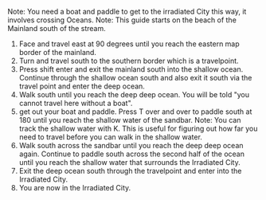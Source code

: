 Note: You need a boat and paddle to get to the irradiated City this way, it involves crossing Oceans.
Note: This guide starts on the beach of the Mainland south of the stream.
1. Face and travel east at 90 degrees until you reach the eastern map border of the mainland.
2. Turn and travel south to the southern border which is a travelpoint.
3. Press shift enter and exit the mainland south into the shallow ocean. Continue through the shallow ocean south and also exit it south via the travel point and enter the deep ocean.
4. Walk south until you reach the deep deep ocean. You will be told "you cannot travel here without a boat".
5. get out your boat and paddle. Press T over and over to paddle south at 180 until you reach the shallow water of the sandbar.
Note: You can track the shallow water with K. This is useful for figuring out how far you need to travel before you can walk in the shallow water.
6. Walk south across the sandbar until you reach the deep deep ocean again. Continue to paddle south across the second half of the ocean until you reach the shallow water that surrounds the Irradiated City.
7. Exit the deep ocean south through the travelpoint and enter into the Irradiated City.
8. You are now in the Irradiated City.